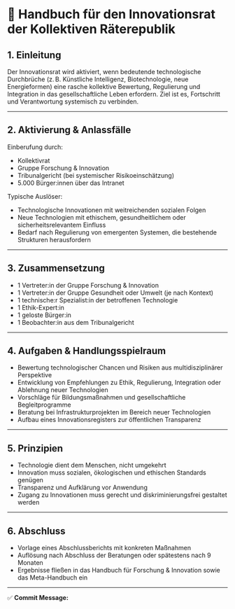 <!--
Autor: Fabio Weidner
Version: 1.0
Sektion: Politik & Verwaltung – Sonderräte
Veröffentlichung: April 2025
-->

# 🚀 Handbuch für den Innovationsrat der Kollektiven Räterepublik

## 1. Einleitung

Der Innovationsrat wird aktiviert, wenn bedeutende technologische Durchbrüche (z. B. Künstliche Intelligenz, Biotechnologie, neue Energieformen) eine rasche kollektive Bewertung, Regulierung und Integration in das gesellschaftliche Leben erfordern. Ziel ist es, Fortschritt und Verantwortung systemisch zu verbinden.

---

## 2. Aktivierung & Anlassfälle

Einberufung durch:
- Kollektivrat
- Gruppe Forschung & Innovation
- Tribunalgericht (bei systemischer Risikoeinschätzung)
- 5.000 Bürger:innen über das Intranet

Typische Auslöser:
- Technologische Innovationen mit weitreichenden sozialen Folgen
- Neue Technologien mit ethischem, gesundheitlichem oder sicherheitsrelevantem Einfluss
- Bedarf nach Regulierung von emergenten Systemen, die bestehende Strukturen herausfordern

---

## 3. Zusammensetzung

- 1 Vertreter:in der Gruppe Forschung & Innovation
- 1 Vertreter:in der Gruppe Gesundheit oder Umwelt (je nach Kontext)
- 1 technische:r Spezialist:in der betroffenen Technologie
- 1 Ethik-Expert:in
- 1 geloste Bürger:in
- 1 Beobachter:in aus dem Tribunalgericht

---

## 4. Aufgaben & Handlungsspielraum

- Bewertung technologischer Chancen und Risiken aus multidisziplinärer Perspektive
- Entwicklung von Empfehlungen zu Ethik, Regulierung, Integration oder Ablehnung neuer Technologien
- Vorschläge für Bildungsmaßnahmen und gesellschaftliche Begleitprogramme
- Beratung bei Infrastrukturprojekten im Bereich neuer Technologien
- Aufbau eines Innovationsregisters zur öffentlichen Transparenz

---

## 5. Prinzipien

- Technologie dient dem Menschen, nicht umgekehrt
- Innovation muss sozialen, ökologischen und ethischen Standards genügen
- Transparenz und Aufklärung vor Anwendung
- Zugang zu Innovationen muss gerecht und diskriminierungsfrei gestaltet werden

---

## 6. Abschluss

- Vorlage eines Abschlussberichts mit konkreten Maßnahmen
- Auflösung nach Abschluss der Beratungen oder spätestens nach 9 Monaten
- Ergebnisse fließen in das Handbuch für Forschung & Innovation sowie das Meta-Handbuch ein

---

✅ **Commit Message:**

